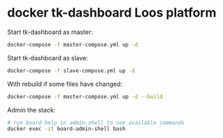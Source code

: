 # docker tk-dashboard Loos platform

Start tk-dashboard as master:

```bash
docker-compose -f master-compose.yml up -d
```

Start tk-dashboard as slave:

```bash
docker-compose -f slave-compose.yml up -d
```

With rebuild if some files have changed:

```bash
docker-compose -f master-compose.yml up -d --build
```

Admin the stack:

```bash
# run board-help in admin-shell to see available commands
docker exec -it board-admin-shell bash
```
